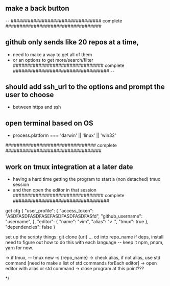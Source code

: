 ## make a back button
-- 
################################ complete ##################################
## github only sends like 20 repos at a time, 
 - need to make a way to get all of them 
 - or an options to get more/search/filter
################################ complete ################################## 
-- 
## should add ssh_url to the options and prompt the user to choose 
 - between https and ssh

## open terminal based on OS
 - process.platform === 'darwin' || 'linux' || 'win32'

################################ complete ##################################
## work on tmux integration at a later date
 - having a hard time getting the program to start a (non detached) 
   tmux session
 - and then open the editor in that session
################################ complete ##################################

get cfg
{
  "user_profile": {
    "access_token": "ASDFASDFASDFASEFASDFASDFASDFASfd",
    "github_username": "username",
  },
  "editor": {
    "name": "vim",
    "alias": "v .",
    "tmux": true
  },
  "dependencies": false
}

set up the scripty things:
git clone {url}
...
cd into repo_name
if deps, install need to figure out how to do this with each language
-- keep it npm, pnpm, yarn for now.

-> if tmux, -- tmux new -s {repo_name}
-> check alias, if not alias, use std command [need to make a list of std commands forEach editor]
-> open editor with alias or std command
-> close program at this point???

*/



